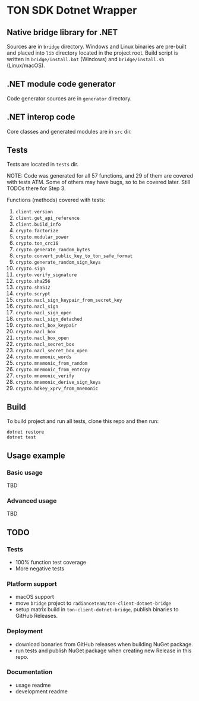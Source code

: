 ﻿# TON SDK Dotnet Wrapper

## Native bridge library for .NET

Sources are in `bridge` directory. 
Windows and Linux binaries are pre-built and placed into `lib` directory located in the project root.
Build script is written in `bridge/install.bat` (Windows) and `bridge/install.sh` (Linux/macOS).

## .NET module code generator

Code generator sources are in `generator` directory.

## .NET interop code

Core classes and generated modules are in `src` dir.

## Tests

Tests are located in `tests` dir.

NOTE: Code was generated for all 57 functions, and 29 of them are covered with tests ATM.
Some of others may have bugs, so to be covered later. Still TODOs there for Step 3.

Functions (methods) covered with tests:

1. `client.version`
2. `client.get_api_reference`
3. `client.build_info`
4. `crypto.factorize`
5. `crypto.modular_power`
6. `crypto.ton_crc16`
7. `crypto.generate_random_bytes`
8. `crypto.convert_public_key_to_ton_safe_format`
9. `crypto.generate_random_sign_keys`
10. `crypto.sign`
11. `crypto.verify_signature`
12. `crypto.sha256`
13. `crypto.sha512`
14. `crypto.scrypt`
15. `crypto.nacl_sign_keypair_from_secret_key`
16. `crypto.nacl_sign`
17. `crypto.nacl_sign_open`
18. `crypto.nacl_sign_detached`
19. `crypto.nacl_box_keypair`
20. `crypto.nacl_box`
21. `crypto.nacl_box_open`
22. `crypto.nacl_secret_box`
23. `crypto.nacl_secret_box_open`
24. `crypto.mnemonic_words`
25. `crypto.mnemonic_from_random`
26. `crypto.mnemonic_from_entropy`
27. `crypto.mnemonic_verify`
28. `crypto.mnemonic_derive_sign_keys`
29. `crypto.hdkey_xprv_from_mnemonic`

## Build

To build project and run all tests, clone this repo and then run:

```
dotnet restore
dotnet test
```

## Usage example

### Basic usage

TBD

### Advanced usage

TBD

## TODO

### Tests

 - 100% function test coverage
 - More negative tests

### Platform support

 - macOS support
 - move `bridge` project to `radianceteam/ton-client-dotnet-bridge`
 - setup matrix build in `ton-client-dotnet-bridge`, publish binaries to GitHub Releases.

### Deployment

 - download bonaries from GitHub releases when building NuGet package.
 - run tests and publish NuGet package when creating new Release in this repo.

### Documentation

 - usage readme
 - development readme
